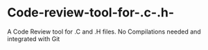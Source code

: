 # Code-review-tool-for-.c-.h-
A Code Review tool for .C and .H files. No Compilations needed and integrated with Git 

